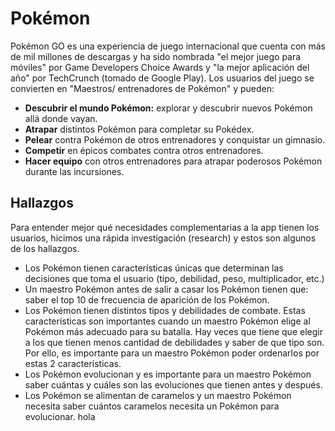 # Pokémon

Pokémon GO es una experiencia de juego internacional que cuenta con más de mil
millones de descargas y ha sido nombrada "el mejor juego para móviles" por
Game Developers Choice Awards y "la mejor aplicación del año" por TechCrunch
(tomado de Google Play). Los usuarios del juego se convierten en "Maestros/
entrenadores de Pokémon" y pueden:

- **Descubrir el mundo Pokémon:** explorar y descubrir nuevos Pokémon allá
  donde vayan.
- **Atrapar** distintos Pokémon para completar su Pokédex.
- **Pelear** contra Pokémon de otros entrenadores y conquistar un gimnasio.
- **Competir** en épicos combates contra otros entrenadores.
- **Hacer equipo** con otros entrenadores para atrapar poderosos Pokémon
  durante las incursiones.

## Hallazgos

Para entender mejor qué necesidades complementarias a la app tienen los
usuarios, hicimos una rápida investigación (research) y estos son algunos
de los hallazgos.

- Los Pokémon tienen características únicas que determinan las decisiones que
  toma el usuario (tipo, debilidad, peso, multiplicador, etc.)
- Un maestro Pokémon antes de salir a casar los Pokémon tienen que:
  saber el top 10 de frecuencia de aparición de los Pokémon.
- Los Pokémon tienen distintos tipos y debilidades de combate. Estas
  características son importantes cuando un maestro Pokémon elige al Pokémon
  más adecuado para su batalla. Hay veces que tiene que elegir a los que
  tienen menos cantidad de debilidades y saber de que tipo son. Por ello, es
  importante para un maestro Pokémon poder ordenarlos por estas 2
  características.
- Los Pokémon evolucionan y es importante para un
  maestro Pokémon saber cuántas y cuáles son las evoluciones que tienen antes y
  después.
- Los Pokémon se alimentan de caramelos y un maestro Pokémon necesita saber
  cuántos caramelos necesita un Pokémon para evolucionar.
hola